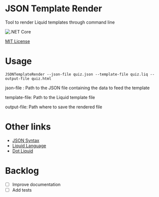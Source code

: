 # JSON Template Render
Tool to render Liquid templates through command line

![.NET Core](https://github.com/crisfervil/JSONTemplateRender/workflows/.NET%20Core/badge.svg)

[MIT License](LICENSE) 

# Usage

```console
JSONTemplateRender --json-file quiz.json --template-file quiz.liq --output-file quiz.html
```

json-file : Path to the JSON file containing the data to feed the template

template-file: Path to the Liquid template file

output-file: Path where to save the rendered file

# Other links

- [JSON Syntax](https://www.json.org/json-en.html)
- [Liquid Language](https://shopify.github.io/liquid/)
- [Dot Liquid](http://dotliquidmarkup.org/)

# Backlog
- [ ] Improve documentation
- [ ] Add tests

